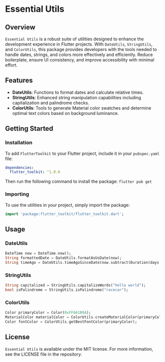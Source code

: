 # Essential Utils

## Overview
`Essential Utils` is a robust suite of utilities designed to enhance the development experience in Flutter projects. With `DateUtils`, `StringUtils`, and `ColorUtils`, this package provides developers with the tools needed to handle dates, strings, and colors more effectively and efficiently. Reduce boilerplate, ensure UI consistency, and improve accessibility with minimal effort.

## Features
- **DateUtils**: Functions to format dates and calculate relative times.
- **StringUtils**: Enhanced string manipulation capabilities including capitalization and palindrome checks.
- **ColorUtils**: Tools to generate Material color swatches and determine optimal text colors based on background luminance.

## Getting Started

### Installation
To add `FlutterToolkit` to your Flutter project, include it in your `pubspec.yaml` file:

```yaml
dependencies:
  flutter_toolkit: ^1.0.0
```

Then run the following command to install the package:
```flutter pub get```

### Importing
To use the utilities in your project, simply import the package:
```dart
import 'package:flutter_toolkit/flutter_toolkit.dart';
```

## Usage
### DateUtils
```dart
DateTime now = DateTime.now();
String formattedDate = DateUtils.formatAsUsDate(now);
String timeAgo = DateUtils.timeAgoSinceDate(now.subtract(Duration(days: 1)));
```

### StringUtils
```dart
String capitalized = StringUtils.capitalizeWords("hello world");
bool isPalindrome = StringUtils.isPalindrome("racecar");
```

### ColorUtils
```dart
Color primaryColor = Color(0xFF6A1B9A);
MaterialColor materialColor = ColorUtils.createMaterialColor(primaryColor);
Color fontColor = ColorUtils.getBestFontColor(primaryColor);
```

## License
`Essential Utils` is available under the MIT license. For more information, see the LICENSE file in the repository.